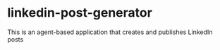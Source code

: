 # linkedin-post-generator
This is an agent-based application that creates and publishes LinkedIn posts
